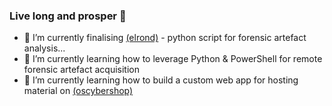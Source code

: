 ### Live long and prosper 🖖

- 🔭 I’m currently finalising [(elrond)](https://github.com/ezaspy/elrond) - python script for forensic artefact analysis...
- 🌱 I’m currently learning how to leverage Python & PowerShell for remote forensic artefact acquisition
- 🌱 I’m currently learning how to build a custom web app for hosting material on [(oscybershop)](https://github.com/ezaspy/oscybershop)

<!--
**ezaspy/ezaspy** is a ✨ _special_ ✨ repository because its `README.md` (this file) appears on your GitHub profile.

Here are some ideas to get you started:

- 🔭 I’m currently working on ...
- 🌱 I’m currently learning ...
- 👯 I’m looking to collaborate on ...
- 🤔 I’m looking for help with ...
- 💬 Ask me about ...
- 📫 How to reach me: ...
- 😄 Pronouns: ...
- ⚡ Fun fact: ...
-->
